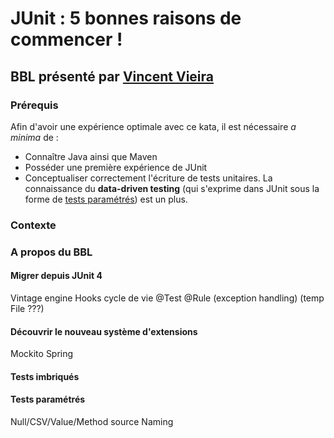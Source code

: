 # JUnit : 5 bonnes raisons de commencer !

## BBL présenté par [Vincent Vieira](mailto:vincent.vieira@carbon-it.com)

### Prérequis
Afin d'avoir une expérience optimale avec ce kata, il est nécessaire *a minima* de :
- Connaître Java ainsi que Maven
- Posséder une première expérience de JUnit
- Conceptualiser correctement l'écriture de tests unitaires. La connaissance du **data-driven testing** (qui s'exprime dans JUnit sous la forme de [tests paramétrés](https://nipafx.dev/junit-5-parameterized-tests/)) est un plus.

### Contexte


### A propos du BBL

#### Migrer depuis JUnit 4
Vintage engine
Hooks cycle de vie
@Test
@Rule (exception handling) (temp File ???)

#### Découvrir le nouveau système d'extensions
Mockito
Spring

#### Tests imbriqués

#### Tests paramétrés
Null/CSV/Value/Method source
Naming

#### 
